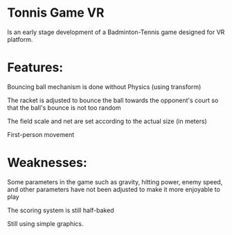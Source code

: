 # Tonnis Game VR
Is an early stage development of a Badminton-Tennis game designed for VR platform.


# Features:
Bouncing ball mechanism is done without Physics (using transform)

The racket is adjusted to bounce the ball towards the opponent's court so that the ball's bounce is not too random

The field scale and net are set according to the actual size (in meters)

First-person movement


# Weaknesses:
Some parameters in the game such as gravity, hitting power, enemy speed, and other parameters have not been adjusted to make it more enjoyable to play

The scoring system is still half-baked

Still using simple graphics.
